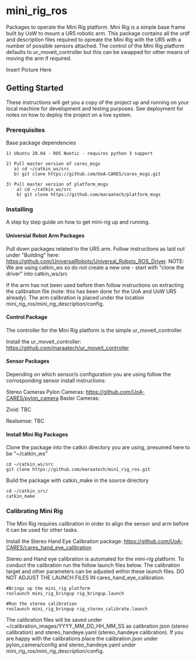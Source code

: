 # mini_rig_ros
Packages to operate the Mini Rig platform.
Mini Rig is a simple base frame built by UoW to mount a UR5 robotic arm. 
This package contains all the urdf and description files required to opreate the Mini Rig with the UR5 with a number of possible sensors attached.
The control of the Mini Rig platform defaults to ur_moveit_controller but this can be swapped for other means of moving the arm if required.

Insert Picture Here

## Getting Started
These instructions will get you a copy of the project up and running on your local machine for development and testing purposes.
See deployment for notes on how to deploy the project on a live system.

### Prerequisites
Base package dependencies

```
1) Ubuntu 20.04 - ROS Noetic - requires python 3 support

2) Pull master version of cares_msgs
   a) cd ~/catkin_ws/src
   b) git clone https://github.com/UoA-CARES/cares_msgs.git

3) Pull master version of platform_msgs
	a) cd ~/catkin_ws/src
	b) git clone https://github.com/maraatech/platform_msgs
```

### Installing
A step by step guide on how to get mini-rig up and running.

#### Universial Robot Arm Packages
Pull down packages related to the UR5 arm.
Follow instructions as laid out under "Building" here: https://github.com/UniversalRobots/Universal_Robots_ROS_Driver.
NOTE: We are using catkin_ws so do not create a new one - start with "clone the driver" into catkin_ws/src

If the arm has not been used before then follow instructions on extracting the calibration file (note: this has been done for the UoA and UoW UR5 already).
The arm calibration is placed under the location mini_rig_ros/mini_rig_description/config.

#### Control Package
The controller for the Mini Rig platform is the simple ur_moveit_controller.

Install the ur_moveit_controller: https://github.com/maraatech/ur_moveit_controller

#### Sensor Packages
Depending on which sensor/s configuration you are using follow the corrosponding sensor install instructions:

Stereo Cameras
Pylon Cameras: https://github.com/UoA-CARES/pylon_camera
Basler Cameras: 

Zivid:
TBC

Realsense:
TBC

#### Install Mini Rig Packages
Clone the package into the catkin directory you are using, presumed here to be "~/catkin_ws"

```
cd ~/catkin_ws/src
git clone https://github.com/maraatech/mini_rig_ros.git
```

Build the package with catkin_make in the source directory

```
cd ~/catkin_src/
catkin_make
```

### Calibrating Mini Rig
The Mini Rig requires calibration in order to align the sensor and arm before it can be used for other tasks.

Install the Stereo Hand Eye Calibration package: https://github.com/UoA-CARES/cares_hand_eye_calibration

Stereo and Hand eye calibration is automated for the mini-rig platform. 
To conduct the calibration run the follow launch files below.
The calibration target and other parameters can be adjusted within these launch files.
DO NOT ADJUST THE LAUNCH FILES IN cares_hand_eye_calibration.

```
#Brings up the mini_rig platform
roslaunch mini_rig_bringup rig_bringup.launch

#Run the stereo calibration
roslaunch mini_rig_bringup rig_stereo_calibrate.launch
```

The calibration files will be saved under ~/calibration_images/YYYY_MM_DD_HH_MM_SS as calibration.json (stereo calibration) and stereo_handeye.yaml (stereo_handeye calibration).
If you are happy with the calibrations place the calibration.json under pylon_camera/config and stereo_handeye.yaml under mini_rig_ros/mini_rig_description/config.

